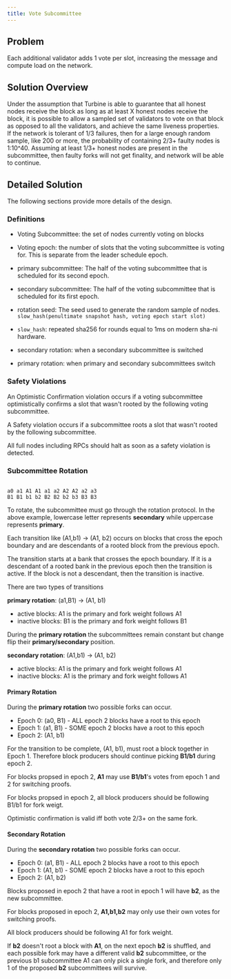 ```yaml
---
title: Vote Subcommittee
---
```


## Problem

Each additional validator adds 1 vote per slot, increasing the
message and compute load on the network.

## Solution Overview

Under the assumption that Turbine is able to guarantee that all
honest nodes receive the block as long as at least X honest nodes
receive the block, it is possible to allow a sampled set of validators
to vote on that block as opposed to all the validators, and achieve
the same liveness properties. If the network is tolerant of 1/3
failures, then for a large enough random sample, like 200 or more,
the probability of containing 2/3+ faulty nodes is 1:10^40. Assuming
at least 1/3+ honest nodes are present in the subcommittee, then
faulty forks will not get finality, and network will be able to
continue.

## Detailed Solution

The following sections provide more details of the design.

### Definitions

* Voting Subcommittee: the set of nodes currently voting on blocks

* Voting epoch: the number of slots that the voting subcommittee
is voting for. This is separate from the leader schedule epoch.

* primary subcommittee: The half of the voting subcommittee that
is scheduled for its second epoch.

* secondary subcommittee: The half of the voting subcommittee that
is scheduled for its first epoch.

* rotation seed: The seed used to generate the random sample of
nodes. `slow_hash(penultimate snapshot hash, voting epoch start slot)`

* `slow_hash`: repeated sha256 for rounds equal to 1ms on modern
sha-ni hardware.

* secondary rotation: when a secondary subcommittee is switched

* primary rotation: when primary and secondary subcommittees switch

### Safety Violations

An Optimistic Confirmation violation occurs if a voting subcommittee
optimistically confirms a slot that wasn't rooted by the following
voting subcommittee.

A Safety violation occurs if a subcommittee roots a slot that wasn't
rooted by the following subcommittee.

All full nodes including RPCs should halt as soon as a safety
violation is detected.

### Subcommittee Rotation

```

a0 a1 A1 A1 a1 a2 A2 A2 a2 a3
B1 B1 b1 b2 B2 B2 b2 b3 B3 B3
```

To rotate, the subcommittee must go through the rotation protocol.
In the above example, lowercase letter represents **secondary**
while uppercase represents **primary**.

Each transition like (A1,b1) -> (A1, b2) occurs on blocks that cross
the epoch boundary and are descendants of a rooted block from the
previous epoch.

The transition starts at a bank that crosses the epoch boundary.
If it is a descendant of a rooted bank in the previous epoch then
the transition is active.  If the block is not a descendant, then
the transition is inactive.

There are two types of transitions

**primary rotation**: (a1,B1) -> (A1, b1)
* active blocks: A1 is the primary and fork weight follows A1
* inactive blocks: B1 is the primary and fork weight follows B1

During the **primary rotation** the subcommittees remain constant
but change flip their **primary/secondary** position.

**secondary rotation**: (A1,b1) -> (A1, b2)
* active blocks: A1 is the primary and fork weight follows A1
* inactive blocks: A1 is the primary and fork weight follows A1

#### Primary Rotation

During the **primary rotation** two possible forks can occur.

* Epoch 0: (a0, B1) - ALL epoch 2 blocks have a root to this epoch
* Epoch 1: (a1, B1) - SOME epoch 2 blocks have a root to this epoch
* Epoch 2: (A1, b1)

For the transition to be complete, (A1, b1), must root a block
together in Epoch 1. Therefore block producers should continue
picking **B1/b1** during epoch 2.

For blocks propsed in epoch 2, **A1** may use **B1/b1**'s votes
from epoch 1 and 2 for switching proofs.

For blocks propsed in epoch 2, all block producers should be following
B1/b1 for fork weigt.

Optimistic confirmation is valid iff both vote 2/3+ on the same fork.

#### Secondary Rotation

During the **secondary rotation** two possible forks can occur.

* Epoch 0: (a1, B1) - ALL epoch 2 blocks have a root to this epoch
* Epoch 1: (A1, b1) - SOME epoch 2 blocks have a root to this epoch
* Epoch 2: (A1, b2)

Blocks proposed in epoch 2 that have a root in epoch 1 will have
**b2**, as the new subcommittee.

For blocks proposed in epoch 2, **A1,b1,b2** may only use their own
votes for switching proofs.

All block producers should be following A1 for fork weight.

If **b2** doesn't root a block with **A1**, on the next epoch **b2**
is shuffled, and each possible fork may have a different valid
**b2** subcommittee, or the previous b1 subcommittee A1 can only
pick a single fork, and therefore only 1 of the proposed **b2**
subcommittees will survive.
